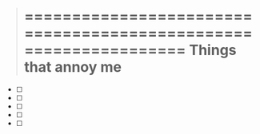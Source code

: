 > =================================================================
> Things that annoy me
> =================================================================
 - [ ] 
 - [ ] 
 - [ ] 
 - [ ] 
 - [ ] 

